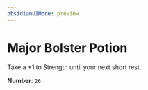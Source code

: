 ```yaml
---
obsidianUIMode: preview
---
```

# Major Bolster Potion

Take a +1 to Strength until your next short rest.

**Number**: `26`